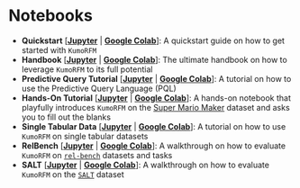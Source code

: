 # Notebooks

* **Quickstart** [[**Jupyter**](./quickstart.ipynb) | [**Google Colab**](https://colab.research.google.com/github/kumo-ai/kumo-rfm/blob/master/notebooks/quickstart.ipynb)]: A quickstart guide on how to get started with `KumoRFM`
* **Handbook** [[**Jupyter**](./handbook.ipynb) | [**Google Colab**](https://colab.research.google.com/github/kumo-ai/kumo-rfm/blob/master/notebooks/handbook.ipynb)]: The ultimate handbook on how to leverage `KumoRFM` to its full potential
* **Predictive Query Tutorial** [[**Jupyter**](./predictive_query.ipynb) | [**Google Colab**](https://colab.research.google.com/github/kumo-ai/kumo-rfm/blob/master/notebooks/predictive_query.ipynb)]: A tutorial on how to use the Predictive Query Language (PQL)
* **Hands-On Tutorial** [[**Jupyter**](hands_on.ipynb) | [**Google Colab**](https://colab.research.google.com/drive/1dscN_hE_ShnM_W2gHF8jxJTPWEPjIK85)]: A hands-on notebook that playfully introduces `KumoRFM` on the [Super Mario Maker](https://www.kaggle.com/datasets/leomauro/smmnet) dataset and asks you to fill out the blanks
* **Single Tabular Data** [[**Jupyter**](./single_table.ipynb) | [**Google Colab**](https://colab.research.google.com/drive/14nkh7yz28-kvkgMqvVJoTRgCBq--e5mX)]: A tutorial on how to use `KumoRFM` on single tabular datasets
* **RelBench** [[**Jupyter**](./relbench.ipynb) | [**Google Colab**](https://colab.research.google.com/drive/1mjWPmOsTcq1gNbKqcaMAZGRxxnH3-H22)]: A walkthrough on how to evaluate `KumoRFM` on [`rel-bench`](https://relbench.stanford.edu/) datasets and tasks
* **SALT** [[**Jupyter**](./salt.ipynb) | [**Google Colab**](https://colab.research.google.com/drive/1m4Djd6_mMR9EHnYklwj7ytJncfjChbIa)]: A walkthrough on how to evaluate `KumoRFM` on the [`SALT`](https://github.com/SAP-samples/salt) dataset
